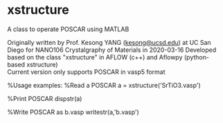 # xstructure
A class to operate POSCAR using MATLAB


Originally written by Prof. Kesong YANG (kesong@ucsd.edu) at UC San Diego for NANO106 Crystalgraphy of Materials in 2020-03-16
Developed based on the class "xstructure" in AFLOW (c++) and Aflowpy (python-based xstructure)  
Current version only supports POSCAR in vasp5 format


%Usage examples:
%Read a POSCAR
a = xstructure('SrTiO3.vasp')

%Print POSCAR
dispstr(a)

%Write POSCAR as b.vasp
writestr(a,'b.vasp')
